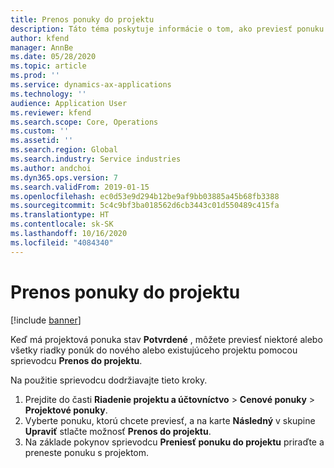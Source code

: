 ```yaml
---
title: Prenos ponuky do projektu
description: Táto téma poskytuje informácie o tom, ako previesť ponuku do nového alebo existujúceho projektu.
author: kfend
manager: AnnBe
ms.date: 05/28/2020
ms.topic: article
ms.prod: ''
ms.service: dynamics-ax-applications
ms.technology: ''
audience: Application User
ms.reviewer: kfend
ms.search.scope: Core, Operations
ms.custom: ''
ms.assetid: ''
ms.search.region: Global
ms.search.industry: Service industries
ms.author: andchoi
ms.dyn365.ops.version: 7
ms.search.validFrom: 2019-01-15
ms.openlocfilehash: ec0d53e9d294b12be9af9bb03885a45b68fb3388
ms.sourcegitcommit: 5c4c9bf3ba018562d6cb3443c01d550489c415fa
ms.translationtype: HT
ms.contentlocale: sk-SK
ms.lasthandoff: 10/16/2020
ms.locfileid: "4084340"
---
```

# <a name="transfer-a-quotation-to-a-project"></a>Prenos ponuky do projektu

[!include [banner](../includes/banner.md)]

Keď má projektová ponuka stav **Potvrdené** , môžete previesť niektoré alebo všetky riadky ponúk do nového alebo existujúceho projektu pomocou sprievodcu **Prenos do projektu**. 

Na použitie sprievodcu dodržiavajte tieto kroky.

1. Prejdite do časti **Riadenie projektu a účtovníctvo** > **Cenové ponuky** > **Projektové ponuky**.
2. Vyberte ponuku, ktorú chcete previesť, a na karte **Následný** v skupine **Upraviť** stlačte možnosť **Prenos do projektu**.
3. Na základe pokynov sprievodcu **Preniesť ponuku do projektu** priraďte a preneste ponuku s projektom.
